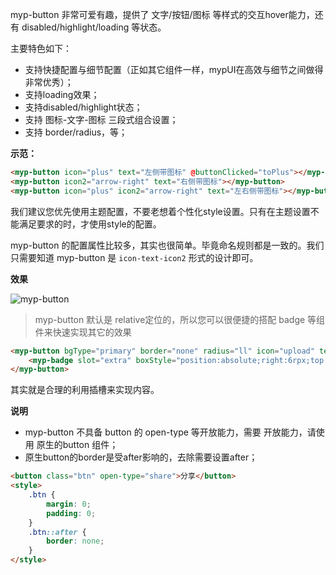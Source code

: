
myp-button 非常可爱有趣，提供了 文字/按钮/图标 等样式的交互hover能力，还有 disabled/highlight/loading 等状态。

主要特色如下：

- 支持快捷配置与细节配置（正如其它组件一样，mypUI在高效与细节之间做得非常优秀）；
- 支持loading效果；
- 支持disabled/highlight状态；
- 支持 图标-文字-图标 三段式组合设置；
- 支持 border/radius，等；

**示范：**

```html
<myp-button icon="plus" text="左侧带图标" @buttonClicked="toPlus"></myp-button>
<myp-button icon2="arrow-right" text="右侧带图标"></myp-button>
<myp-button icon="plus" icon2="arrow-right" text="左右侧带图标"></myp-button>
```

<p class="tip">我们建议您优先使用主题配置，不要老想着个性化style设置。只有在主题设置不能满足要求的时，才使用style的配置。</p>

myp-button 的配置属性比较多，其实也很简单。毕竟命名规则都是一致的。我们只需要知道 myp-button 是 `icon-text-icon2` 形式的设计即可。

**效果**

![myp-button](/images/doc/button1.png)

> myp-button 默认是 relative定位的，所以您可以很便捷的搭配 badge 等组件来快速实现其它的效果

```html
<myp-button bgType="primary" border="none" radius="ll" icon="upload" text="发布" iconType="inverse" textType="inverse" boxStyle="width:160rpx;height:60rpx;">
	<myp-badge slot="extra" boxStyle="position:absolute;right:6rpx;top:4rpx;"></myp-badge>
</myp-button>
```

其实就是合理的利用插槽来实现内容。

**说明**

- myp-button 不具备 button 的 open-type 等开放能力，需要 开放能力，请使用 原生的button 组件；
- 原生button的border是受after影响的，去除需要设置after；

```html
<button class="btn" open-type="share">分享</button>
<style>
	.btn {
		margin: 0;
		padding: 0;
	}
	.btn::after {
		border: none;
	}
</style>
```
